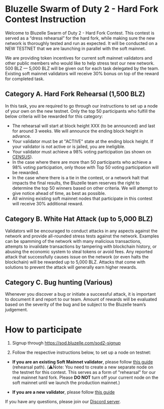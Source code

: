 # Bluzelle Swarm of Duty 2 - Hard Fork Contest Instruction


Welcome to Bluzelle Swarm of Duty 2 - Hard Fork Contest. This contest is served as a “dress rehearsal” for the hard fork, while making sure the new network is thoroughly tested and run as expected. It will be conducted on a NEW TESTNET that we are launching in parallel with the soft mainnet.

We are providing token incentives for current soft mainnet validators and other public members who would like to help stress test our new network. 500 BLZ — 5,000 BLZ will be given out for each task delegated by the team. Existing soft mainnet validators will receive 30% bonus on top of the reward for completed task.

## Category A. Hard Fork Rehearsal (1,500 BLZ)

In this task, you are required to go through our instructions to set up a node of your own on the new testnet. Only the top 50 participants who fulfill the below criteria will be rewarded for this category:

- The rehearsal will start at block height XXX (to be announced) and last for around 3 weeks. We will announce the ending block height in advance.
- Your validator must be at "ACTIVE" state at the ending block height. If your validator is not active or is jailed, you are ineligible. 
- Your validator must achieve a 98% voting participation (as shown on [CENSUS](https://census.testnet.public.bluzelle.com/validators)).
- In the case where there are more than 50 participants who achieve a 98% voting participation, only those with Top 50 voting participation will be rewarded. 
- In the case where there is a tie in the contest, or a network halt that impacts the final results, the Bluzelle team reserves the right to determine the top 50 winners based on other criteria. We will attempt to give notice ahead of time, as best as possible.
- All winning existing soft mainnet nodes that participate in this contest will receive 30% additional reward.

## Category B. White Hat Attack (up to 5,000 BLZ)
Validators will be encouraged to conduct attacks in any aspects against the network and provide all-rounded stress tests against the network. Examples can be spamming of the network with many malicious transactions, attempts to invalidate transactions by tampering with blockchain history, or abusing the economic system to steal tokens or avoid fees. Any reported attack that successfully causes issue on the network (or even halts the blockchain) will be rewarded up to 5,000 BLZ. Attacks that come with solutions to prevent the attack will generally earn higher rewards.

## Category C. Bug hunting (Various)
Whenever you discover a bug or initiate a successful attack, it is important to document it and report to our team. Amount of rewards will be evaluated based on the severity of the bug and be subject to the Bluzelle team’s judgement.


# How to participate

1. Signup through https://sod.bluzelle.com/sod2-signup

2. Follow the respective instructions below, to set up a node on testnet:

- **If you are an existing Soft Mainnet validator**, please follow [this guide](NetworkRehearsalInstructions/NetworkRehearsalInstructions.md) (rehearsal path). (⚠️Note: You need to create a new separate node on the testnet for this contest. This serves as a form of "rehearsal" for our real mainnet hard fork. Please **DO NOT** turn off your current node on the soft mainnet until we launch the production mainnet.)

- **If you are a new validator**, please follow [this guide](public-validator-+-sentry/buildvalidatorsentry.md)

If you have any questions, please join our [Discord server](https://discord.gg/KRhcKE6qS6).
